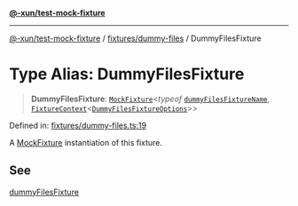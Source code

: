 [**@-xun/test-mock-fixture**](../../../README.md)

***

[@-xun/test-mock-fixture](../../../README.md) / [fixtures/dummy-files](../README.md) / DummyFilesFixture

# Type Alias: DummyFilesFixture

> **DummyFilesFixture**: [`MockFixture`](../../../types/fixtures/type-aliases/MockFixture.md)\<*typeof* [`dummyFilesFixtureName`](../variables/dummyFilesFixtureName.md), [`FixtureContext`](../../../types/fixtures/type-aliases/FixtureContext.md)\<[`DummyFilesFixtureOptions`](DummyFilesFixtureOptions.md)\>\>

Defined in: [fixtures/dummy-files.ts:19](https://github.com/Xunnamius/test-utils/blob/beb85e0df50e813590ae799295cdbfb96ea92ab4/packages/test-mock-fixture/src/fixtures/dummy-files.ts#L19)

A [MockFixture](../../../types/fixtures/type-aliases/MockFixture.md) instantiation of this fixture.

## See

[dummyFilesFixture](../functions/dummyFilesFixture.md)
